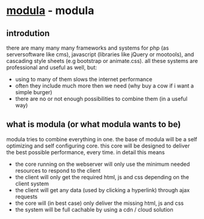 [modula](http://www.conceptixx.de/) - modula
==================================================

introdution
--------------------------------------------------

there are many many many frameworks and systems for php (as serversoftware like cms), javascript (libraries like jQuery or mootools), and cascading style sheets (e.g bootstrap or animate.css). all these systems are professional and useful as well, but:
- using to many of them slows the internet performance
- often they include much more then we need (why buy a cow if i want a simple burger)
- there are no or not enough possibilities to combine them (in a useful way)

what is modula (or what modula wants to be)
--------------------------------------------------
modula tries to combine everything in one. the base of modula will be a self optimizing and self configuring core.
this core will be designed to deliver the best possible performance, every time. in detail this means
- the core running on the webserver will only use the minimum needed resources to respond to the client
- the client will only get the required html, js and css depending on the client system
- the client will get any data (used by clicking a hyperlink) through ajax requests
- the core will (in best case) only deliver the missing html, js and css
- the system will be full cachable by using a cdn / cloud solution
